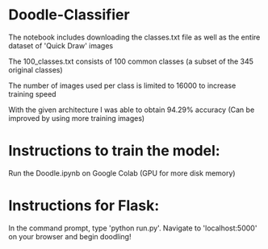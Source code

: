# Doodle-Classifier
The notebook includes downloading the classes.txt file as well as the entire dataset of 'Quick Draw' images

The 100_classes.txt consists of 100 common classes (a subset of the 345 original classes)

The number of images used per class is limited to 16000 to increase training speed

With the given architecture I was able to obtain 94.29% accuracy (Can be improved by using more training images)


# Instructions to train the model:

Run the Doodle.ipynb on Google Colab (GPU for more disk memory)


# Instructions for Flask:

In the command prompt, type 'python run.py'. Navigate to 'localhost:5000' on your browser and begin doodling!
